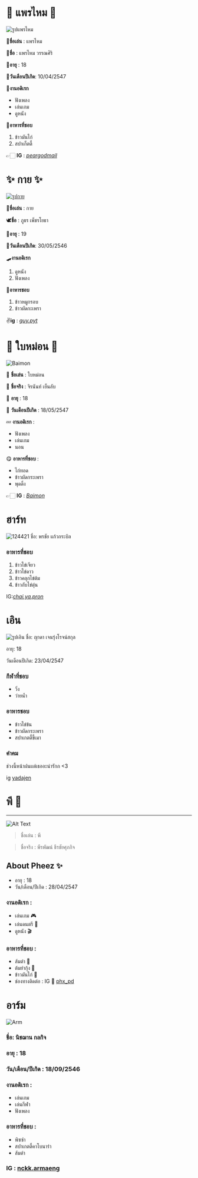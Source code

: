 # 🐾 แพรไหม 🐾
![รูปแพรไหม](https://cdn.discordapp.com/attachments/1011284300198584330/1011286858128445510/IMG_6671.jpg)

🌻**ชื่อเล่น** : แพรไหม

🌴**ชื่อ** : แพรไหม วรรณศิริ

🦋**อายุ** : 18

🎂**วันเดือนปีเกิด**: 10/04/2547


🍄**งานอดิเรก**
* ฟังเพลง 
* เล่นเกม 
* ดูหนัง

🍑**อาหารที่ชอบ**
1. ข้าวมันไก่
2. สปาเก็ตตี้

👉🏻 **IG** : *[peargodmail](https://www.instagram.com/peargodmail/)*


# ✨ กาย ✨
[![รูปกาย](https://cdn.discordapp.com/attachments/1009828568165011654/1011247235780051034/unknown.png)](https://www.instagram.com/guy.pyt/?hl=th)

🎈**ชื่อเล่น** : กาย

🕊️**ชื่อ** : ภูธร เพ็ชรโยธา

🔅**อายุ** : 19

🎂**วันเดือนปีเกิด**: 30/05/2546 


🛹**งานอดิเรก**
1. ดูหนัง  
2. ฟังเพลง

🍕**อาหารชอบ**
1. ข้าวหมูกรอบ 
2. ข้าวผัดกะเพรา

✌**ig** : *[guy.pyt](https://www.instagram.com/guy.pyt/?hl=th)*


# 🌿 ใบหม่อน 🌿
![Baimon](https://cdn.discordapp.com/attachments/1010970264177221742/1011250318891302922/S__13377555.jpg)

📛 **ชื่อเล่น** : ใบหม่อน

💯 **ชื่อจริง** : จิรนันท์ เย็นลับ

🔞 **อายุ** : 18

🎉 **วันเดือนปีเกิด** : 18/05/2547


💤 **งานอดิเรก** : 
* ฟังเพลง
* เล่นเกม
* นอน

😋 **อาหารที่ชอบ** : 
* ไก่ทอด
* ข้าวผัดกระเพรา
* พุดดิ้ง

👉🏻 **IG** : *[Baimon](https://www.instagram.com/samoyed_narukk/)*


# ฮาร์ท
![124421](https://user-images.githubusercontent.com/110714179/185802769-88a2836f-0f9c-436a-838e-14252f02dd33.jpg)
ชื่อ: พรชัย แก้วกระบิล

### อาหารที่ชอบ  
1. ข้าวไข่เจียว    
2. ข้าวไข่ดาว   
3. ข้าวคลุกไข่ต้ม    
4. ข้าวกับไข่ตุ๋น

IG:[_chai.ya.pron_](https://www.instagram.com/_chai.ya.pron_/)



# เอิน
![รูปเอิน](https://cdn.discordapp.com/attachments/943512999182880849/1011268023316914206/B18CF98A-10FB-4A1C-AE01-9571634E2AA9.jpg)
ชื่อ: ญาดา เจนรุ่งโรจน์สกุล

อายุ: 18

วันเดือนปีเกิด: 23/04/2547

### กีฬาที่ชอบ
- วิ่ง
- ว่ายน้ำ

### อาหารชอบ
- ข้าวไข่ข้น
- ข้าวผัดกระเพรา
- สปาเกตตี้ขี้เมา

### คำคม
  ช่วงนี้หน้าฝนแต่เธออะน่ารักก <3

ig  [yadajen](https://instagram.com/yadajen?igshid=YmMyMTA2M2Y=)

# พี 🦁
---
![Alt Text](https://media.discordapp.net/attachments/1011254484229427301/1011256195396403220/296584495_480764453382632_7935728161928045272_n.jpg?width=1238&height=825)

> ชื่อเล่น : พี  

> ชื่อจริง : พีรพัฒน์ ธีรชัยศุภกิจ
## About Pheez ✨
* อายุ : 18
* วัน/เดือน/ปีเกิด : 28/04/2547
### งานอดิเรก :
* เล่นเกม 🎮
* เล่นดนตรี 🥁
* ดูหนัง 🎬
### อาหารที่ชอบ :
* ส้มตำ 🍊
* ต้มยำกุ้ง 🦐
* ข้าวมันไก่ 🐔
* ช่องทางติดต่อ : IG 🥣 [phx_pd](https://instagram.com/phx_pd?igshid=YmMyMTA2M2Y=)


# อาร์ม
![Arm](https://cdn.discordapp.com/attachments/1009828568165011652/1011265939834142811/2016A0C1-AA7E-46D7-A908-7973FF0E4484.jpg)

### ชื่อ: นิชฌาน กลกิจ
### อายุ : 18
### วัน/เดือน/ปีเกิด : 18/09/2546

### งานอดิเรก :
* เล่นเกม
* เล่นกีฬา
* ฟังเพลง
### อาหารที่ชอบ  :
* พิซซ่า 
* สปาเกตตี้คาโบนาร่า
* ส้มตำ


### IG : [nckk.armaeng](https://www.instagram.com/nckk.armaeng/)
